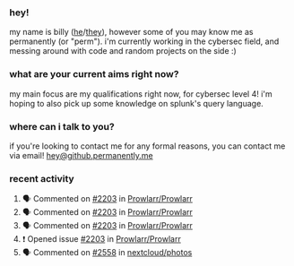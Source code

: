 ### hey!
my name is billy ([he](https://en.pronouns.page/he/him)/[they](https://en.pronouns.page/they/them)), however some of you may know me as permanently (or "perm"). i'm currently working in the cybersec field, and messing around with code and random projects on the side :)

### what are your current aims right now?
my main focus are my qualifications right now, for cybersec level 4! i'm hoping to also pick up some knowledge on splunk's query language.

### where can i talk to you?
if you're looking to contact me for any formal reasons, you can contact me via email! [hey@github.permanently.me](mailto:hey@github.permanently.me)

### recent activity
<!--START_SECTION:activity-->
1. 🗣 Commented on [#2203](https://github.com/Prowlarr/Prowlarr/issues/2203#issuecomment-2307400188) in [Prowlarr/Prowlarr](https://github.com/Prowlarr/Prowlarr)
2. 🗣 Commented on [#2203](https://github.com/Prowlarr/Prowlarr/issues/2203#issuecomment-2307329119) in [Prowlarr/Prowlarr](https://github.com/Prowlarr/Prowlarr)
3. 🗣 Commented on [#2203](https://github.com/Prowlarr/Prowlarr/issues/2203#issuecomment-2307122361) in [Prowlarr/Prowlarr](https://github.com/Prowlarr/Prowlarr)
4. ❗ Opened issue [#2203](https://github.com/Prowlarr/Prowlarr/issues/2203) in [Prowlarr/Prowlarr](https://github.com/Prowlarr/Prowlarr)
5. 🗣 Commented on [#2558](https://github.com/nextcloud/photos/issues/2558#issuecomment-2302004725) in [nextcloud/photos](https://github.com/nextcloud/photos)
<!--END_SECTION:activity-->
